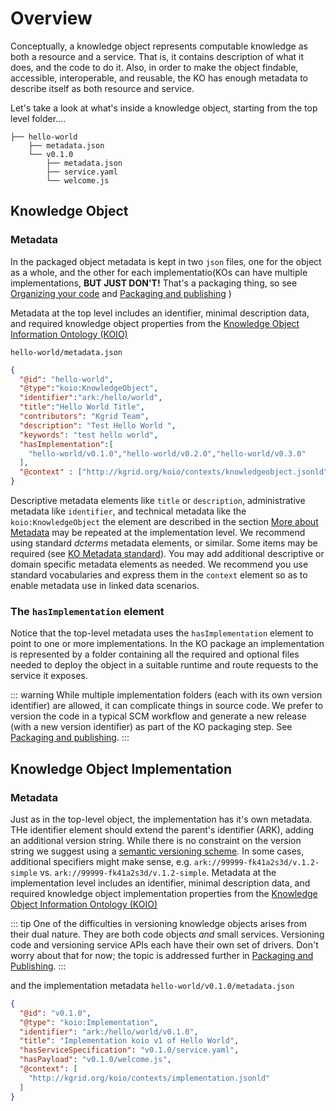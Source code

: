 # Overview

Conceptually, a knowledge object represents computable knowledge as both a resource and a service. That is, it contains description of what it does, and the code to do it. Also, in order to make the object findable, accessible, interoperable, and reusable, the KO has enough metadata to describe itself as both resource and service.

Let's take a look at what's inside a knowledge object, starting from the top level folder....

```
├── hello-world
    ├── metadata.json 
    └── v0.1.0
        ├── metadata.json 
        ├── service.yaml
        └── welcome.js
```

## Knowledge Object

### Metadata

In the packaged object metadata is kept in two `json` files, one for the object as a whole, and the other for each implementatio(KOs can have multiple implementations, **BUT JUST DON'T!** That's a packaging thing, so see [Organizing your code]() and [Packaging and publishing]() )

Metadata at the top level includes an identifier, minimal description data, and required knowledge object properties from the [Knowledge Object Information Ontology (KOIO)](koio)

`hello-world/metadata.json`
```json 
{
  "@id": "hello-world",
  "@type":"koio:KnowledgeObject",
  "identifier":"ark:/hello/world",
  "title":"Hello World Title",
  "contributors": "Kgrid Team",
  "description": "Test Hello World ",
  "keywords": "test hello world",
  "hasImplementation":[
    "hello-world/v0.1.0","hello-world/v0.2.0","hello-world/v0.3.0"
  ],
  "@context" : ["http://kgrid.org/koio/contexts/knowledgeobject.jsonld" ]
}
```

Descriptive metadata elements like `title` or `description`, administrative metadata like `identifier`, and technical metadata like the `koio:KnowledgeObject` the element are described in the section [More about Metadata]() may be repeated at the implementation level. We recommend using standard *dcterms* metadata elements, or similar. Some items may be required (see [KO Metadata standard]()). You may add additional descriptive or domain specific metadata elements as needed. We recommend you use standard vocabularies and express them in the `context` element so as to enable metadata use in linked data scenarios.

### The `hasImplementation` element

Notice that the top-level metadata uses the `hasImplementation` element to point to one or more implementations. In the KO package an implementation is represented by a folder containing all the required and optional files needed to deploy the object in a suitable runtime and route requests to the service it exposes.

::: warning
While multiple implementation folders (each with its own version identifier) are allowed, it can complicate things in source code. We prefer to version the code in a typical SCM workflow and generate a new release (with a new version identifier) as part of the KO packaging step. See [Packaging and publishing]().
:::

##  Knowledge Object Implementation

### Metadata

Just as in the top-level object, the implementation has it's own metadata. THe identifier element should extend the parent's identifier (ARK), adding an additional version string. While there is no constraint on the version string we suggest using a [semantic versioning scheme](https://semver.org/). In some cases, additional specifiers might make sense, e.g. `ark://99999-fk41a2s3d/v.1.2-simple` vs. `ark://99999-fk41a2s3d/v.1.2-simple`. Metadata at the implementation level includes an identifier, minimal description data, and required knowledge object implementation properties from the [Knowledge Object Information Ontology (KOIO)](koio)

::: tip
One of the difficulties in versioning knowledge objects arises from their dual nature. They are both code objects *and* small services. Versioning code and versioning service APIs each have their own set of drivers. Don't worry about that for now; the topic is addressed further in [Packaging and Publishing]().
:::

and the implementation metadata 
`hello-world/v0.1.0/metadata.json`
```json
{
  "@id": "v0.1.0",
  "@type": "koio:Implementation",
  "identifier": "ark:/hello/world/v0.1.0",
  "title": "Implementation koio v1 of Hello World",
  "hasServiceSpecification": "v0.1.0/service.yaml",
  "hasPayload": "v0.1.0/welcome.js",
  "@context": [
    "http://kgrid.org/koio/contexts/implementation.jsonld"
  ]
}
```

